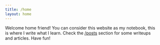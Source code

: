```yaml
---
title: /home
layout: home
---
```

Welcome home friend! 
You can consider this website as my notebook, this is where I write what I learn. 
Check the [/posts](/Posts.html) section for some writeups and articles.
Have fun!
